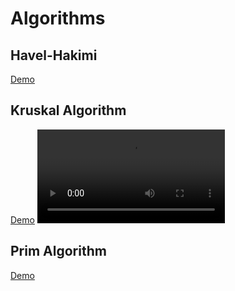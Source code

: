 # Algorithms

## Havel-Hakimi

[Demo](havelHakimi_Demo.mp4)

## Kruskal Algorithm
[Demo](kruskal_Demo.mp4)
<video>
  <source src="kruskal_Demo.mp4" type="video/mp4">
</video>
## Prim Algorithm

[Demo](prim_Demo.mp4)

